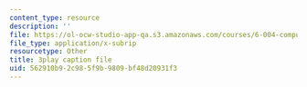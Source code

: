 ```yaml
---
content_type: resource
description: ''
file: https://ol-ocw-studio-app-qa.s3.amazonaws.com/courses/6-004-computation-structures-spring-2017/562910b92c985f9b9809bf48d20931f3_B7F6vh_plHw.vtt
file_type: application/x-subrip
resourcetype: Other
title: 3play caption file
uid: 562910b9-2c98-5f9b-9809-bf48d20931f3
---
```

